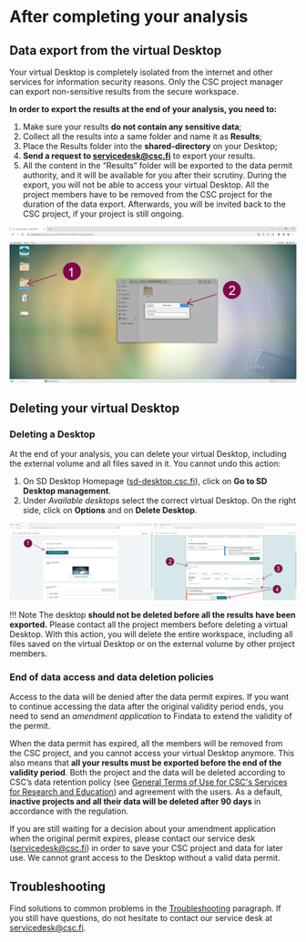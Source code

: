 # After completing your analysis

## Data export from the virtual Desktop

Your virtual Desktop is completely isolated from the internet and other services for information security reasons. Only the CSC project manager can export non-sensitive results from the secure workspace.

**In order to export the results at the end of your analysis, you need to:**

1. Make sure your results **do not contain any sensitive data**;
2. Collect all the results into a same folder and name it as **Results**;
3. Place the Results folder into the **shared-directory** on your Desktop;
4. **Send a request to servicedesk@csc.fi** to export your results.
5. All the content in the “Results” folder will be exported to the data permit authority, and it will be available for you after their scrutiny. During the export, you will not be able to access your virtual Desktop. All the project members have to be removed from the CSC project for the duration of the data export. Afterwards, you will be invited back to the CSC project, if your project is still ongoing.

[![Desktop-register-export](images/desktop/desktop-register-exp.png)](images/desktop/desktop-register-exp.png)


## Deleting your virtual Desktop

### Deleting a Desktop

At the end of your analysis, you can delete your virtual Desktop, including the external volume and all files saved in it. You cannot undo this action:

 1. On SD Desktop Homepage ([sd-desktop.csc.fi](sd-desktop.csc.fi)), click on **Go to SD Desktop management**.
 2. Under *Available desktops* select the correct virtual Desktop. On the right side, click on **Options** and on **Delete Desktop**.

[![Desktop-delete](images/desktop/desktop-deleting.png)](images/desktop/desktop-deleting.png)

!!! Note
    The desktop **should not be deleted before all the results have been exported.** Please contact all the project members before deleting a virtual Desktop. With this action, you will delete the entire workspace, including all files saved on the virtual Desktop or on the external volume by other project members.

### End of data access and data deletion policies

Access to the data will be denied after the data permit expires. If you want to continue accessing the data after the original validity period ends, you need to send an *amendment application* to Findata to extend the validity of the permit.

When the data permit has expired, all the members will be removed from the CSC project, and you cannot access your virtual Desktop anymore. This also means that **all your results must be exported before the end of the validity period**. Both the project and the data will be deleted according to CSC’s data retention policy (see [General Terms of Use for CSC's Services for Research and Education](https://research.csc.fi/general-terms-of-use)) and agreement with the users. As a default, **inactive projects and all their data will be deleted after 90 days** in accordance with the regulation.

If you are still waiting for a decision about your amendment application when the original permit expires, please contact our service desk (servicedesk@csc.fi) in order to save your CSC project and data for later use. We cannot grant access to the Desktop without a valid data permit.

## Troubleshooting

Find solutions to common problems in the [Troubleshooting](https://docs.csc.fi/data/sensitive-data/sd_desktop/#troubleshooting) paragraph. If you still have questions, do not hesitate to contact our service desk at servicedesk@csc.fi.

